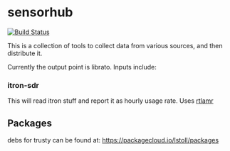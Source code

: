 # sensorhub

[![Build Status](https://travis-ci.org/lstoll/sensorhub.svg?branch=master)](https://travis-ci.org/lstoll/sensorhub)

This is a collection of tools to collect data from various sources, and then distribute it.

Currently the output point is librato. Inputs include:

### itron-sdr

This will read itron stuff and report it as hourly usage rate. Uses [rtlamr](https://github.com/bemasher/rtlamr)

## Packages

debs for trusty can be found at: https://packagecloud.io/lstoll/packages
